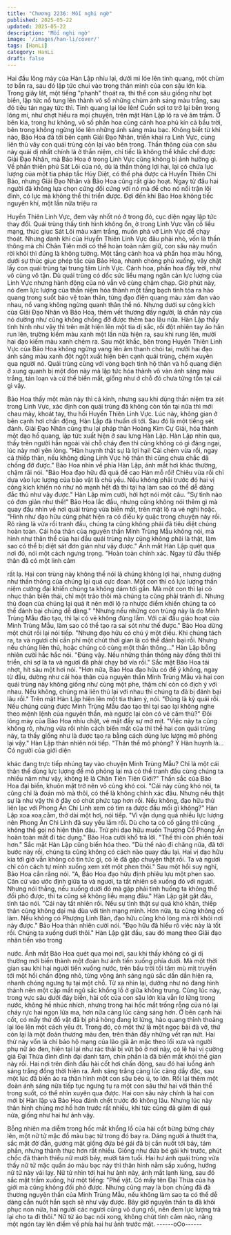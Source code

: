 ```yaml
---
title: "Chương 2236: Mối nghi ngờ"
published: 2025-05-22
updated: 2025-05-22
description: 'Mối nghi ngờ'
image: '/images/han-li/cover/'
tags: [HanLi]
category: HanLi
draft: false
---
```


Hai đầu lông mày của Hàn Lập nhíu lại, dưới mi lóe lên tinh
quang, một chùm tơ bắn ra, sau đó lập tức chui vào trong thân
mình của con sâu lớn kia.
Trong giây lát, một tiếng "phanh" thoát ra, thi thể con sâu giống
như bọt biển, lập tức nổ tung lên thành vô số những chùm ánh
sáng màu trắng, sau đó tiêu tán ngay tức thì.
Tinh quang lại lóe lên!
Cuốn sợi tơ trở lại bên trong lông mi, như chợt hiểu ra mọi
chuyện, trên mặt Hàn Lập lộ ra vẻ âm trầm.
Ở bên kia, trong hư không, vô số phấn hoa cùng cánh hoa phủ
kín cả bầu trời, bên trong không ngừng lóe lên những ánh sáng
màu bạc.
Không biết từ khi nào, Bảo Hoa đã tới bên cạnh Giải Đạo Nhân,
triển khai ra Linh Vực, cùng liên thủ vây con quái trùng còn lại vào
bên trong.
Thần thông của con sâu này quái dị nhất chính là ở thần niệm, chỉ
tiếc là không thể khắc chế được Giải Đạo Nhân, mà Bảo Hoa ở
trong Linh Vực cũng không bị ảnh hưởng gì.
Về phần thiên phú Sát Lôi của nó, dù là thần thông lợi hại, lại có
chứa lực lượng của một tia pháp tắc Hủy Diệt, có thể phá được
cả Huyền Thiên Chi Bảo, nhưng Giải Đạo Nhân và Bảo Hoa cũng
rất giảo hoạt. Ngay từ đầu hai người đã không lựa chọn cứng đối
cứng với nó mà để cho nó nổi trận lôi đình, có lực mà không thể
thi triển được.
Đợi đến khi Bảo Hoa không tiếc nguyên khí, một lần nữa triệu ra

Huyền Thiên Linh Vực, đem vây nhốt nó ở trong đó, cục diện
ngay lập tức thay đổi.
Quái trùng thấy tình hình không ổn, ở trong Linh Vực vẫn cố liều
mạng, thúc giục Sát Lôi màu xám trắng, muốn phá vỡ Linh Vực
để chạy thoát. Nhưng danh khí của Huyền Thiên Linh Vực đâu
phải nhỏ, vốn là thần thông mà chỉ Chân Tiên mới có thể hoàn
toàn nắm giữ, con sâu này muốn rời khỏi thì đúng là không
tưởng.
Một tầng cánh hoa và phấn hoa màu hồng, dưới sự thúc giục
phép tắc của Bảo Hoa, nhanh chóng phủ xuống, vây chặt lấy con
quái trùng tại trung tâm Linh Vực. Cánh hoa, phấn hoa đầy trời,
như vô cùng vô tận.
Dù quái trùng có dốc sức liều mạng ngăn cản lực lượng của Linh
Vực nhưng hành động của nó vẫn vô cùng chậm chạp.
Giờ phút này, nó đem lực lượng của thần niệm hóa thành một
tầng bạch tinh tỏa ra hào quang trong suốt bảo vệ toàn thân, từng
đạo điện quang màu xám đan vào nhau, nổ vang không ngừng
quanh thân thể nó. Nhưng dưới sự công kích của Giải Đạo Nhân
và Bảo Hoa, thêm vết thương đầy người, lá chắn này của nó
dường như cũng không chống đỡ được thêm bao lâu nữa.
Hàn Lập thấy tình hình như vậy thì trên mặt hiện lên một tia dị
sắc, rồi đột nhiên tay áo hắn run lên, trường kiếm màu xanh một
lần nữa hiện ra, sau khi rung lên, mười hai đạo kiếm màu xanh
chém ra.
Sau một khắc, bên trong Huyền Thiên Linh Vực của Bảo Hoa
không ngừng vang lên âm thanh chói tai, mười hai đạo ánh sáng
màu xanh đột ngột xuất hiện bên cạnh quái trùng, chém xuyên
qua người nó.
Quái trùng cùng với vòng bạch tinh hộ thân và hồ quang điện ở
xung quanh bị một đòn này mà lập tức hóa thành vô vàn ánh
sáng màu trắng, tán loạn và cứ thế biến mất, giống như ở chỗ đó
chưa từng tồn tại cái gì vậy.

Bảo Hoa thấy một màn này thì cả kinh, nhưng sau khi dùng thần
niệm tra xét trong Linh Vực, xác định con quái trùng đã không còn
tồn tại nữa thì mới chau mày, khoát tay, thu hồi Huyền Thiên Linh
Vực.
Lúc này, không gian ở bên cạnh hơi chấn động, Hàn Lập đã thuấn
di tới.
Sau đó là một tiếng sét đánh.
Giải Đạo Nhân cũng thu lại pháp thân Hoàng Kim Cự Giải, hóa
thành một đạo hồ quang, lập tức xuất hiện ở sau lưng Hàn Lập.
Hàn Lập nhìn qua, thấy trên người hắn ngoài vài chỗ cháy đen thì
cũng không có gì đáng ngại, lúc này mới yên lòng.
"Hàn huynh thật sự là lợi hại! Cái chém vừa rồi, ngay cả thiếp
thân, nếu không dùng Linh Vực hộ thân thì cũng chưa chắc đã
chống đỡ được." Bảo Hoa nhìn về phía Hàn Lập, ánh mắt hơi
khác thường, chậm rãi nói.
"Bảo Hoa đạo hữu đã quá đề cao Hàn mỗ rồi! Chiêu vừa rồi chỉ
dựa vào lực lượng của bảo vật là chủ yếu. Nếu không phải trước
đó hai vị công kích khiến nó như nỏ mạnh hết đà thì tại hạ làm
sao có thể dễ dàng đắc thủ như vậy được." Hàn Lập mỉm cười,
hời hợt nói một câu.
"Sự tình nào có đơn giản như thế!" Bảo Hoa lắc đầu, nhưng cũng
không nói thêm gì mà quay đầu nhìn về nơi quái trùng vừa biến
mất, trên mặt lộ ra vẻ nghi hoặc.
"Hình như đạo hữu cũng phát hiện ra có điều kỳ quặc trong
chuyện này rồi. Rõ ràng là vừa rồi tranh đấu, chúng ta cũng không
phải đã tiêu diệt chúng hoàn toàn. Cái hóa thân của nguyên thần
Minh Trùng Mẫu không nói, mà hình như thân thể của hai đầu
quái trùng này cũng không phải là thật, làm sao có thể bị diệt sát
đơn giản như vậy được." Ánh mắt Hàn Lập quét qua nơi đó, nói
một cách ngưng trọng.
"Hoàn toàn chính xác. Ngay từ đầu thiếp thân đã có một linh cảm

rất lạ. Hai con trùng này không thể nói là chúng không lợi hại,
nhưng dường như thần thông của chúng lại quá cực đoan. Một
con thì có lực lượng thần niệm cường đại khiến chúng ta không
dám tới gần. Mà một con thì lại có nhục thân biến thái, chỉ một
trảo thôi mà chúng ta cũng phải tránh đi. Nhưng thủ đoạn của
chúng lại quá ít nên mới lộ ra nhược điểm khiến chúng ta có thể
đánh bại chúng dễ dàng."
"Nhưng nếu những con trùng này là do Minh Trùng Mẫu đào tạo,
thì lại có vẻ không đúng lắm. Với cái đầu giảo hoạt của Minh
Trùng Mẫu, làm sao có thể tạo ra sai sót như thế được." Bảo Hoa
dừng một chút rồi lại nói tiếp.
"Nhưng đạo hữu có chú ý một điều. Khi chúng tách ra, ta và ngươi
chỉ cần phí một chút thời gian là có thể đánh bại rồi. Nhưng nếu
chúng liên thủ, hoặc chúng có cùng một thần thông…" Hàn Lập
bỗng nhiên cười hắc hắc nói.
"Đúng vậy. Nếu những thần thông này đồng thời thi triển, chỉ sợ là
ta và ngươi đã phải chạy bở vía rồi." Sắc mặt Bảo Hoa tái nhợt,
hít sâu một hơi nói.
"Hơn nữa, Bảo Hoa đạo hữu có để ý không, ngay từ đầu, dường
như cái hóa thân của nguyên thần Minh Trùng Mẫu và hai con
quái trùng này không giống như cùng một phe, thậm chí còn có
địch ý với nhau. Nếu không, chúng mà liên thủ lại với nhau thì
chúng ta đã bị đánh bại lâu rồi." Trên mặt Hàn Lập hiện lên một
tia thâm ý, nói.
"Đúng là kỳ quái rồi. Nếu chúng cùng được Minh Trùng Mẫu đào
tạo thì tại sao lại không nghe theo mệnh lệnh của nguyên thần,
mà ngược lại còn có vẻ căm thù?" Đôi lông mày của Bảo Hoa
nhíu chặt, vẻ mặt đầy sự mờ mịt.
"Việc này ta cũng không rõ, nhưng vừa rồi nhìn cách biến mất của
thi thể hai con quái trùng này, ta thấy giống như là được tạo ra
bằng cách dùng lực lượng mô phỏng lại vậy." Hàn Lập thản nhiên
nói tiếp.
"Thân thể mô phỏng? Ý Hàn huynh là… Có người của giới diện

khác đang trực tiếp nhúng tay vào chuyện Minh Trùng Mẫu? Chỉ
là một cái thân thể dùng lực lượng để mô phỏng lại mà có thể
tranh đấu cùng chúng ta nhiều năm như vậy, không lẽ là Chân
Tiên Tiên Giới?" Thần sắc của Bảo Hoa đại biến, khuôn mặt trở
nên vô cùng khó coi.
"Cái này cũng khó nói, ta cũng chỉ là đoán mò mà thôi, có thể là
không chính xác đâu. Nhưng nếu thật sự là như vậy thì ở đây có
chút phức tạp hơn rồi. Nếu không, đạo hữu thử liên lạc với Phong
Ấn Chi Linh xem có tìm ra được đầu mối gì không?" Hàn Lập xoa
xoa cằm, thở dài một hơi, nói tiếp.
"Vì vận dụng quá nhiều lực lượng nên Phong Ấn Chi Linh đã suy
yếu lắm rồi. Dù cho ta có cố gắng thì cũng không thể gọi nó hiện
thân đâu. Trừ phi đạo hữu muốn Thượng Cổ Phong Ấn hoàn toàn
mất đi tác dụng." Bảo Hoa cười khổ trả lời.
"Thế thì còn phiền toái hơn." Sắc mặt Hàn Lập cũng biến hóa
theo.
"Dù thế nào đi chăng nữa, đã tới bước này rồi, chúng ta cũng
không có cách nào quay đầu lại. Hai vị đạo hữu kia tới giờ vẫn
không có tin tức gì, có lẽ đã gặp chuyện thật rồi. Ta và ngươi chỉ
còn cách tự mình xuống xem xét một phen thôi." Sau một hồi suy
nghĩ, Bảo Hoa cắn răng nói.
"A, Bảo Hoa đạo hữu định phiêu lưu một phen sao. Căn cứ vào
ước định giữa ta và ngươi, ta tất nhiên sẽ xuống đó với ngươi.
Nhưng nói thẳng, nếu xuống dưới đó mà gặp phải tình huống ta
không thể đối phó được, thì ta cũng sẽ không liều mạng đâu."
Hàn Lập gật gật đầu, tỉnh táo nói.
"Cái này tất nhiên rồi. Nếu sự tình thật sự quá khó khăn, thiếp
thân cũng không dại mà đùa với tính mạng mình. Hơn nữa, ta
cũng không cố làm. Nếu không có Phượng Linh Bàn, đạo hữu
cũng khó lòng mà rời khỏi nơi này được." Bảo Hoa thản nhiên
cười nói.
"Đạo hữu đã hiểu rõ việc này là tốt rồi. Chúng ta xuống dưới thôi."
Hàn Lập gật đầu, sau đó mang theo Giải đạo nhân tiến vào trong

nước. Ánh mắt Bảo Hoa quét qua mọi nơi, sau khi thấy không có
gì dị thường mới biến thành một đoàn hư ảnh tiến xuống phía
dưới.
Mà một thời gian sau khi hai người tiến xuống nước, trên bầu trời
tối tăm mù mịt truyền tới một hồi chấn động nhỏ, từng vòng ánh
sáng ngũ sắc dần dần hiện ra, nhanh chóng ngưng tụ tại một chỗ.
Từ xa nhìn lại, dường như nó đang hình thành nên một cặp mắt
ngũ sắc khổng lồ ở giữa không trung.
Cùng lúc này, trong vực sâu dưới đáy biển, hài cốt của con sâu
lớn kia vẫn lơ lửng trong nước, không hề nhúc nhích, nhưng trong
hai hốc mắt trống rỗng của nó lại cháy rực hai ngọn lửa ma, hơn
nữa càng lúc càng sáng hơn.
Ở bên cạnh hài cốt, có mấy thứ đồ vật đã bị phá hỏng đang lơ
lửng, hào quang thỉnh thoảng lại lóe lên một cách yếu ớt.
Trong đó, có một thứ là một ngọc bài đã vỡ, thứ còn lại là một
đoản thương màu đen, trên thân đầy những vết rạn nứt.
Hai thứ này vốn là chí bảo hộ mạng của lão già ăn mặc theo lối
xưa và người phụ nữ áo đen, hiện tại lại như rác thải bị vứt bỏ ở
nơi này, có lẽ hai vị cường giả Đại Thừa đỉnh đỉnh đại danh tám,
chín phần là đã biến mất khỏi thế gian này rồi.
Hai nơi trên đỉnh đầu hài cốt hơi chấn động, sau đó hai luồng ánh
sáng trắng đồng thời hiện ra.
Ánh sáng trắng càng lúc càng dầy đặc, sau một lúc đã biến ảo ra
thân hình một con sâu béo ú, to lớn. Rồi lại thêm một đoàn ánh
sáng nữa tiếp tục ngưng tụ ra một con sâu thứ hai với thân thể
trong suốt, có thể nhìn xuyên qua được.
Hai con sâu này chính là hai con mới bị Hàn lập và Bảo Hoa đánh
chết trước đó không lâu.
Nhưng lúc này thân hình chúng mơ hồ hơn trước rất nhiều, khí
tức cũng đã giảm đi quá nửa, giống như hai hư ảnh vậy.

Bỗng nhiên ma diễm trong hốc mắt khổng lồ của hài cốt bừng
bừng cháy lên, một nữ tử mặc đồ màu bạc từ trong đó bay ra.
Dáng người ả thướt tha, sắc mặt đờ đẫn, gương mặt giống đứa
bé gái đã bị cắn nuốt tới bảy, tám phần, nhưng thành thục hơn rất
nhiều.
Giống như đứa bé gái khi trước, phút chốc đã thành thiếu nữ
mười bảy, mười tám tuổi.
Hai hư ảnh quái trùng vừa thấy nữ tử mặc quần áo màu bạc này
thì thân hình nằm sấp xuống, hướng nữ tử này vái lạy.
Nữ tử nhìn tới hai hư ảnh này, ánh mắt lạnh lùng, sau đó sắc mặt
trầm xuống, hừ một tiếng:
"Phế vật. Có mấy tên Đại Thừa của hạ giới mà cũng không đối
phó được. Nhưng cũng may là bọn chúng đã đả thương nguyên
thần của Minh Trùng Mẫu, nếu không làm sao ta có thể dễ dàng
cắn nuốt hắn sạch sẽ như vậy được. Bây giờ nguyên thần ta đã
khôi phục non nửa, hai người các ngươi cũng vô dụng rồi, nên
đem lực lượng trả lại cho ta đi thôi."
Nữ tử áo bạc nói xong, không chút tình cảm nào, nâng một ngón
tay lên điểm về phía hai hư ảnh trước mặt.
------oOo------
